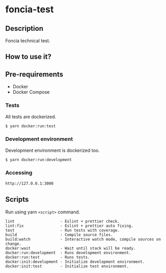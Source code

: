 # foncia-test

## Description

Foncia technical test.

## How to use it?

## Pre-requirements

- Docker
- Docker Compose

### Tests

All tests are dockerized.

```sh
$ yarn docker:run:test
```

### Development environment

Development environment is dockerized too.

```sh
$ yarn docker:run:development
```

### Accessing

```sh
http://127.0.0.1:3000
```

## Scripts

Run using yarn `<script>` command.

    lint                    - Eslint + prettier check.
    lint:fix                - Eslint + prettier auto fixing.
    test                    - Run tests with coverage.
    build                   - Compile source files.
    build:watch             - Interactive watch mode, compile sources on change.
    docker:wait             - Wait until stack will be ready.
    docker:run:development  - Runs development environment.
    docker:run:test         - Runs tests.
    docker:init:development - Initialize development environment.
    docker:init:test        - Initialize test environment.
